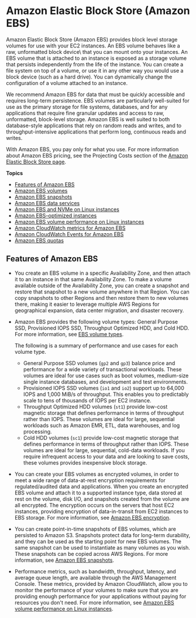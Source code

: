 # Amazon Elastic Block Store \(Amazon EBS\)<a name="AmazonEBS"></a>

Amazon Elastic Block Store \(Amazon EBS\) provides block level storage volumes for use with your EC2 instances\. An EBS volume behaves like a raw, unformatted block device\ that you can mount onto your instances\. An EBS volume that is attached to an instance is exposed as a storage volume that persists independently from the life of the instance\. You can create a file system on top of a volume, or use it in any other way you would use a block device \(such as a hard drive\)\. You can dynamically change the configuration of a volume attached to an instance\.

We recommend Amazon EBS for data that must be quickly accessible and requires long\-term persistence\. EBS volumes are particularly well\-suited for use as the primary storage for file systems, databases, and for any applications that require fine granular updates and access to raw, unformatted, block\-level storage\. Amazon EBS is well suited to both database\-style applications that rely on random reads and writes, and to throughput\-intensive applications that perform long, continuous reads and writes\.

With Amazon EBS, you pay only for what you use\. For more information about Amazon EBS pricing, see the Projecting Costs section of the [Amazon Elastic Block Store page](http://aws.amazon.com/ebs/)\.

**Topics**
+ [Features of Amazon EBS](#ebs-features)
+ [Amazon EBS volumes](ebs-volumes.md)
+ [Amazon EBS snapshots](EBSSnapshots.md)
+ [Amazon EBS data services](ebs-data-services.md)
+ [Amazon EBS and NVMe on Linux instances](nvme-ebs-volumes.md)
+ [Amazon EBS–optimized instances](ebs-optimized.md)
+ [Amazon EBS volume performance on Linux instances](EBSPerformance.md)
+ [Amazon CloudWatch metrics for Amazon EBS](using_cloudwatch_ebs.md)
+ [Amazon CloudWatch Events for Amazon EBS](ebs-cloud-watch-events.md)
+ [Amazon EBS quotas](ebs-resource-quotas.md)

## Features of Amazon EBS<a name="ebs-features"></a>
+ You create an EBS volume in a specific Availability Zone, and then attach it to an instance in that same Availability Zone\. To make a volume available outside of the Availability Zone, you can create a snapshot and restore that snapshot to a new volume anywhere in that Region\. You can copy snapshots to other Regions and then restore them to new volumes there, making it easier to leverage multiple AWS Regions for geographical expansion, data center migration, and disaster recovery\.
+ Amazon EBS provides the following volume types: General Purpose SSD, Provisioned IOPS SSD, Throughput Optimized HDD, and Cold HDD\. For more information, see [EBS volume types](ebs-volume-types.md)\.

  The following is a summary of performance and use cases for each volume type\.
  + General Purpose SSD volumes \(`gp2` and `gp3`\) balance price and performance for a wide variety of transactional workloads\. These volumes are ideal for use cases such as boot volumes, medium\-size single instance databases, and development and test environments\.
  + Provisioned IOPS SSD volumes \(`io1` and `io2`\) support up to 64,000 IOPS and 1,000 MiB/s of throughput\. This enables you to predictably scale to tens of thousands of IOPS per EC2 instance\.
  + Throughput Optimized HDD volumes \(`st1`\) provide low\-cost magnetic storage that defines performance in terms of throughput rather than IOPS\. These volumes are ideal for large, sequential workloads such as Amazon EMR, ETL, data warehouses, and log processing\.
  + Cold HDD volumes \(`sc1`\) provide low\-cost magnetic storage that defines performance in terms of throughput rather than IOPS\. These volumes are ideal for large, sequential, cold\-data workloads\. If you require infrequent access to your data and are looking to save costs, these volumes provides inexpensive block storage\.
+ You can create your EBS volumes as encrypted volumes, in order to meet a wide range of data\-at\-rest encryption requirements for regulated/audited data and applications\. When you create an encrypted EBS volume and attach it to a supported instance type, data stored at rest on the volume, disk I/O, and snapshots created from the volume are all encrypted\. The encryption occurs on the servers that host EC2 instances, providing encryption of data\-in\-transit from EC2 instances to EBS storage\. For more information, see [Amazon EBS encryption](EBSEncryption.md)\.
+ You can create point\-in\-time snapshots of EBS volumes, which are persisted to Amazon S3\. Snapshots protect data for long\-term durability, and they can be used as the starting point for new EBS volumes\. The same snapshot can be used to instantiate as many volumes as you wish\. These snapshots can be copied across AWS Regions\. For more information, see [Amazon EBS snapshots](EBSSnapshots.md)\. 
+ Performance metrics, such as bandwidth, throughput, latency, and average queue length, are available through the AWS Management Console\. These metrics, provided by Amazon CloudWatch, allow you to monitor the performance of your volumes to make sure that you are providing enough performance for your applications without paying for resources you don't need\. For more information, see [Amazon EBS volume performance on Linux instances](EBSPerformance.md)\.
